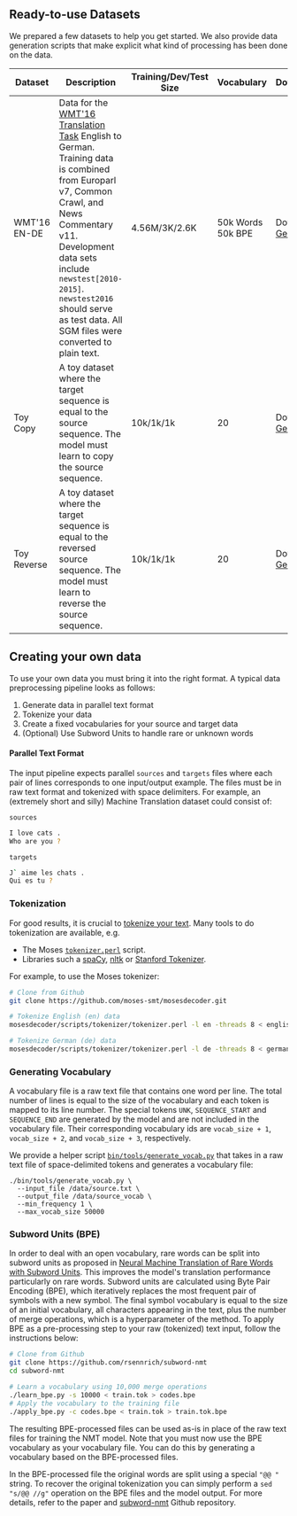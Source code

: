 ## Ready-to-use Datasets

We prepared a few datasets to help you get started. We also provide data generation scripts that
make explicit what kind of processing has been done on the data.

| Dataset | Description | Training/Dev/Test Size | Vocabulary | Download |
| --- | --- | --- | --- | --- |
| WMT'16 EN-DE | Data for the [WMT'16 Translation Task](http://www.statmt.org/wmt16/translation-task.html) English to German. Training data is combined from Europarl v7, Common Crawl, and News Commentary v11. Development data sets include `newstest[2010-2015]`. `newstest2016` should serve as test data. All SGM files were converted to plain text.  | 4.56M/3K/2.6K | 50k Words <br/> 50k BPE| Download <br/> [Generate](https://github.com/dennybritz/seq2seq/blob/master/bin/data/wmt16_en_de.sh) |
| Toy Copy | A toy dataset where the target sequence is equal to the source sequence. The model must learn to copy the source sequence. | 10k/1k/1k | 20 | Download <br/> [Generate](https://github.com/dennybritz/seq2seq/blob/master/bin/data/toy.sh) |
| Toy Reverse | A toy dataset where the target sequence is equal to the reversed source sequence. The model must learn to reverse the source sequence. | 10k/1k/1k | 20 | Download <br/> [Generate](https://github.com/dennybritz/seq2seq/blob/master/bin/data/toy.sh) |

## Creating your own data

To use your own data you must bring it into the right format. A typical data preprocessing pipeline looks as follows:

1. Generate data in parallel text format
2. Tokenize your data
3. Create a fixed vocabularies for your source and target data
4. (Optional) Use Subword Units to handle rare or unknown words

#### Parallel Text Format

The input pipeline expects parallel `sources` and `targets` files where each pair of lines corresponds to one input/output example. The files must be in raw text format and tokenized with space delimiters. For example, an (extremely short and silly) Machine Translation dataset could consist of:

`sources`
```bash
I love cats .
Who are you ?
```

`targets`
```bash
J` aime les chats .
Qui es tu ?
```

### Tokenization

For good results, it is crucial to [tokenize your text](http://nlp.stanford.edu/IR-book/html/htmledition/tokenization-1.html). Many tools to do tokenization are available, e.g.

- The Moses [`tokenizer.perl`](https://github.com/moses-smt/mosesdecoder/blob/master/scripts/tokenizer/tokenizer.perl) script.
- Libraries such a [spaCy](https://spacy.io/docs/usage/processing-text), [nltk](http://www.nltk.org/api/nltk.tokenize.html) or [Stanford Tokenizer](http://nlp.stanford.edu/software/tokenizer.shtml).

For example, to use the Moses tokenizer:

```bash
# Clone from Github
git clone https://github.com/moses-smt/mosesdecoder.git

# Tokenize English (en) data
mosesdecoder/scripts/tokenizer/tokenizer.perl -l en -threads 8 < english_data > english_data.tok

# Tokenize German (de) data
mosesdecoder/scripts/tokenizer/tokenizer.perl -l de -threads 8 < german_data > german_data.tok
```

### Generating Vocabulary

A vocabulary file is a raw text file that contains one word per line. The total number of lines is equal to the size of the vocabulary and each token is mapped to its line number. The special tokens `UNK`, `SEQUENCE_START` and `SEQUENCE_END` are generated by the model and are not included in the vocabulary file. Their corresponding vocabulary ids are `vocab_size + 1`, `vocab_size + 2`, and `vocab_size + 3`, respectively.

We provide a helper script [`bin/tools/generate_vocab.py`](https://github.com/dennybritz/seq2seq/blob/master/bin/tools/generate_vocab.py) that takes in a raw text file of space-delimited tokens and generates a vocabulary file:

```shell
./bin/tools/generate_vocab.py \
  --input_file /data/source.txt \
  --output_file /data/source_vocab \
  --min_frequency 1 \
  --max_vocab_size 50000
```

### Subword Units (BPE)

In order to deal with an open vocabulary, rare words can be split into subword units as proposed in [Neural Machine Translation of Rare Words with Subword Units](http://arxiv.org/abs/1508.07909). This improves the model's translation performance particularly on rare words. Subword units are calculated using Byte Pair Encoding (BPE), which iteratively replaces the most frequent pair of symbols with a new symbol. The final symbol vocabulary is equal to the size of an initial vocabulary, all characters appearing in the text, plus the number of merge operations, which is a hyperparameter of the method. To apply BPE as a pre-processing step to your raw (tokenized) text input, follow the instructions below:

```bash
# Clone from Github
git clone https://github.com/rsennrich/subword-nmt
cd subword-nmt

# Learn a vocabulary using 10,000 merge operations
./learn_bpe.py -s 10000 < train.tok > codes.bpe
# Apply the vocabulary to the training file
./apply_bpe.py -c codes.bpe < train.tok > train.tok.bpe
```

The resulting BPE-processed files can be used as-is in place of the raw text files for training the NMT model. Note that you must now use the BPE vocabulary as your vocabulary file. You can do this by generating a vocabulary based on the BPE-processed files.

In the BPE-processed file the original words are split using a special `"@@ "` string. To recover the original tokenization you can simply perform a `sed "s/@@ //g"` operation on the BPE files and the model output. For more details, refer to the paper and [subword-nmt](https://github.com/rsennrich/subword-nmt) Github repository.


